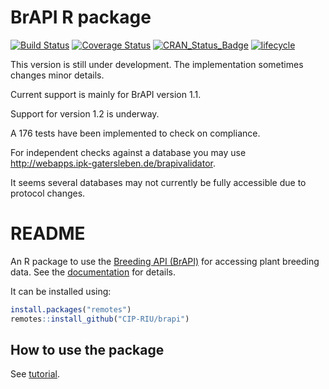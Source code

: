 
<!-- README.md is generated from README.Rmd. Please edit that file -->

# BrAPI R package

<!-- README.md is generated from README.Rmd. Please edit that file
 
[![Build status](https://ci.appveyor.com/api/projects/status/7qsrpldj8g3m3lu3?svg=true)](https://ci.appveyor.com/project/cipriuhq/brapi)
 -->

[![Build
Status](https://travis-ci.org/CIP-RIU/brapi.svg?branch=master)](https://travis-ci.org/CIP-RIU/brapi)
[![Coverage
Status](https://img.shields.io/codecov/c/github/CIP-RIU/brapi/master.svg)](https://codecov.io/github/CIP-RIU/brapi?branch=master)
[![CRAN\_Status\_Badge](http://www.r-pkg.org/badges/version/brapi)](https://cran.r-project.org/package=brapi)
[![lifecycle](https://img.shields.io/badge/lifecycle-maturing-blue.svg)](https://www.tidyverse.org/lifecycle/#maturing)

This version is still under development. The implementation sometimes
changes minor details.

Current support is mainly for BrAPI version 1.1.

Support for version 1.2 is underway.

A 176 tests have been implemented to check on compliance.

For independent checks against a database you may use
<http://webapps.ipk-gatersleben.de/brapivalidator>.

It seems several databases may not currently be fully accessible due to
protocol changes.

# README

An R package to use the [Breeding API
(BrAPI)](http://docs.brapi.apiary.io) for accessing plant breeding data.
See the [documentation](https://cip-riu.github.io/brapi/) for details.

It can be installed using:

``` r
install.packages("remotes")
remotes::install_github("CIP-RIU/brapi")
```

## How to use the package

See [tutorial](https://cip-riu.github.io/brapi/articles/tutorial.html).
